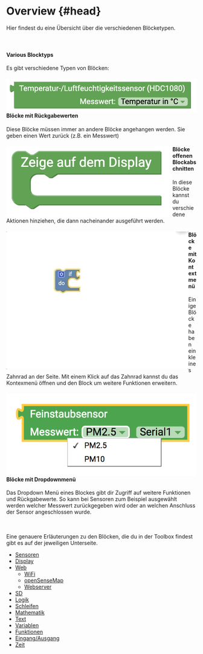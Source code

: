 # Overview {#head}

<div class="description">Hier findest du eine Übersicht über die verschiedenen Blöcketypen.</div>

<div class="line">
    <br>
    <br>
</div>

#### Various Blocktyps

Es gibt verschiedene Typen von Blöcken:

<div class="container">
    <div class="row">
        <div class="col-md-6">
            <img src="../pictures/blocks/sensors/sensors1.png" alt="block" align="left"></div>
        <div class="col-md-6">
        <h4>Blöcke mit Rückgabewerten</h4>
            Diese Blöcke müssen immer an andere Blöcke angehangen werden. Sie geben einen Wert zurück (z.B. ein Messwert)
         </div>
    </div>
</div>

<div class="container">
    <div class="row">
        <div class="col-md-6">
            <img src="../pictures/blocks/display/display2.png" alt="block" align="left"></div>
        <div class="col-md-6">
        <h4>Blöcke offenen Blockabschnitten</h4>
            In diese Blöcke kannst du verschiedene Aktionen hinziehen, die dann nacheinander ausgeführt werden.  
         </div>
    </div>
</div>

<div class="container">
    <div class="row">
        <div class="col-md-6">
            <img src="../pictures/blocks/logic/logic-gif-0.gif" alt="block" align="left"></div>
        <div class="col-md-6">
        <h4>Blöcke mit Kontextmenü</h4>
            Einige Blöcke haben ein kleines Zahnrad an der Seite. Mit einem Klick auf das Zahnrad kannst du das Kontexmenü öffnen und den Block um weitere Funktionen erweitern.
         </div>
    </div>
</div>

<div class="container">
    <div class="row">
        <div class="col-md-6">
            <img src="../pictures/blocks/dropdown.png" alt="block" align="left"></div>
        <div class="col-md-6">
        <h4>Blöcke mit Dropdownmenü</h4>
            Das Dropdown Menü eines Blockes gibt dir Zugriff auf weitere Funktionen und Rückgabewerte. So kann bei Sensoren zum Beispiel ausgewählt werden welcher Messwert zurückgegeben wird oder an welchen Anschluss der Sensor angeschlossen wurde.
         </div>
    </div>
</div>

<div class="line">
    <br>
    <br>
</div>


Eine genauere Erläuterungen zu den Blöcken, die du in der Toolbox findest gibt es auf der jeweiligen Unterseite. 

* [Sensoren](../bloecke/sensoren.md)
* [Display](../bloecke/display.md)
* [Web](../bloecke/web.md)
    - [WiFi](../bloecke/wifi.md)
    - [openSenseMap](../bloecke/opensensemap.md)
    - [Webserver](../bloecke/webserver.md)
* [SD](../bloecke/sd.md)
* [Logik](../bloecke/logik.md)
* [Schleifen](../bloecke/schleifen.md)
* [Mathematik](../bloecke/mathematik.md)
* [Text](../bloecke/text.md)
* [Variablen](../bloecke/variablen.md)
* [Funktionen](../bloecke/funktionen.md)
* [Eingang/Ausgang](../bloecke/eingang_ausgang.md)
* [Zeit](../bloecke/zeit.md)

